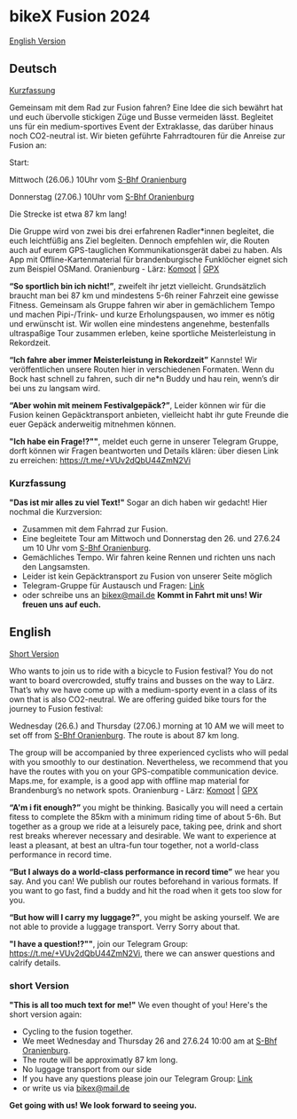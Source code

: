# bikeX Fusion 2024

[English Version](#English)

## Deutsch
[Kurzfassung](#Kurzfassung)

Gemeinsam mit dem Rad zur Fusion fahren? 
Eine Idee die sich bewährt hat und euch übervolle stickigen Züge und Busse vermeiden lässt.
Begleitet uns für ein medium-sportives Event der Extraklasse, das darüber hinaus noch CO2-neutral ist. Wir bieten geführte Fahrradtouren für die Anreise zur Fusion an:

Start:

Mittwoch (26.06.) 10Uhr vom [S-Bhf Oranienburg](https://www.openstreetmap.org/?mlat=52.75439&mlon=13.24829#map=19/52.75436/13.24828) 

Donnerstag (27.06.) 10Uhr vom [S-Bhf Oranienburg](https://www.openstreetmap.org/?mlat=52.75439&mlon=13.24829#map=19/52.75436/13.24828) 
 
Die Strecke ist etwa 87 km lang!

Die Gruppe wird von zwei bis drei erfahrenen Radler*innen begleitet, die euch leichtfüßig ans Ziel begleiten. Dennoch empfehlen wir, die Routen auch auf eurem GPS-tauglichen Kommunikationsgerät dabei zu haben. Als App mit Offline-Kartenmaterial für brandenburgische Funklöcher eignet sich zum Beispiel OSMand.
Oranienburg - Lärz: [Komoot](https://www.komoot.de/tour/884038344) | [GPX](assets/routes/Oranienburg-at.tension.gpx)

**“So sportlich bin ich nicht!”**, zweifelt ihr jetzt vielleicht. Grundsätzlich braucht man bei 87 km und mindestens 5-6h reiner Fahrzeit eine gewisse Fitness. Gemeinsam als Gruppe fahren wir aber in gemächlichem Tempo und machen Pipi-/Trink- und kurze Erholungspausen, wo immer es nötig und erwünscht ist. Wir wollen eine mindestens angenehme, bestenfalls ultraspaßige Tour zusammen erleben, keine sportliche Meisterleistung in Rekordzeit.

**“Ich fahre aber immer Meisterleistung in Rekordzeit”** Kannste! Wir veröffentlichen unsere Routen hier in verschiedenen Formaten. Wenn du Bock hast schnell zu fahren, such dir ne*n Buddy und hau rein, wenn’s dir bei uns zu langsam wird.

**“Aber wohin mit meinem Festivalgepäck?”**, 
Leider können wir für die Fusion keinen Gepäcktransport anbieten, vielleicht habt ihr gute Freunde die euer Gepäck anderweitig mitnehmen können. 

**"Ich habe ein Frage!?""**, meldet euch gerne in unserer Telegram Gruppe, dorft können wir Fragen beantworten und Details klären: über diesen Link zu erreichen: https://t.me/+VUv2dQbU44ZmN2Vi

### <a name="Kurzfassung"></a> Kurzfassung
**"Das ist mir alles zu viel Text!"** Sogar an dich haben wir gedacht! Hier nochmal die Kurzversion:
- Zusammen mit dem Fahrrad zur Fusion.
- Eine begleitete Tour am Mittwoch und Donnerstag den 26. und 27.6.24 um 10 Uhr vom [S-Bhf Oranienburg](https://www.openstreetmap.org/?mlat=52.75439&mlon=13.24829#map=19/52.75436/13.24828).
- Gemächliches Tempo. Wir fahren keine Rennen und richten uns nach den Langsamsten.
- Leider ist kein Gepäcktransport zu Fusion von unserer Seite möglich
- Telegram-Gruppe für Austausch und Fragen: [Link](https://t.me/+VUv2dQbU44ZmN2Vi)
- oder schreibe uns an bikex@mail.de
**Kommt in Fahrt mit uns! Wir freuen uns auf euch.**


## <a name="English"></a> English
[Short Version](#short)

Who wants to join us to ride with a bicycle to Fusion festival?
You do not want to board overcrowded, stuffy trains and busses on the way to Lärz.
That’s why we have come up with a medium-sporty event in a class of its own that is also CO2-neutral. We are offering guided bike tours for the journey to Fusion festival:

Wednesday (26.6.) and Thursday (27.06.) morning at 10 AM we will meet to set off from [S-Bhf Oranienburg](https://www.openstreetmap.org/?mlat=52.75439&mlon=13.24829#map=19/52.75436/13.24828). The route is about 87 km long.

The group will be accompanied by three experienced cyclists who will pedal with you smoothly to our destination. Nevertheless, we recommend that you have the routes with you on your GPS-compatible communication device. Maps.me, for example, is a good app with offline map material for Brandenburg’s no network spots.
Oranienburg - Lärz: [Komoot](https://www.komoot.de/tour/884038344) | [GPX](assets/routes/Oranienburg-at.tension.gpx)

**“A'm i fit enough?”** you might be thinking. Basically you will need a certain fitess to complete the 85km with a minimum riding time of about 5-6h. But together as a group we ride at a leisurely pace, taking pee, drink and short rest breaks wherever necessary and desirable. We want to experience at least a pleasant, at best an ultra-fun tour together, not a world-class performance in record time.

**“But I always do a world-class performance in record time”** we hear you say. And you can! We publish our routes beforehand in various formats. If you want to go fast, find a buddy and hit the road when it gets too slow for you.

**“But how will I carry my luggage?”**, you might be asking yourself. We are not able to provide a luggage transport. Verry Sorry about that.

**"I have a question!?""**, join our Telegram Group: https://t.me/+VUv2dQbU44ZmN2Vi, there we can answer questions and calrify details.

### <a name="short"></a> short Version
**"This is all too much text for me!"** We even thought of you! Here's the short version again:
- Cycling to the fusion together.
- We meet Wednesday and Thursday 26 and 27.6.24  10:00 am at [S-Bhf Oranienburg](https://www.openstreetmap.org/?mlat=52.75439&mlon=13.24829#map=19/52.75436/13.24828).
- The route will be approximatly 87 km long.
- No luggage transport from our side 
- If you have any questions please join our Telegram Group: [Link](https://t.me/+VUv2dQbU44ZmN2Vi)
- or write us via bikex@mail.de

**Get going with us! We look forward to seeing you.**
